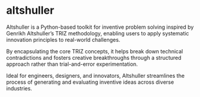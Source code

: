 # altshuller

Altshuller is a Python-based toolkit for inventive problem solving inspired by Genrikh Altshuller’s TRIZ methodology, enabling users to apply systematic innovation principles to real-world challenges.

By encapsulating the core TRIZ concepts, it helps break down technical contradictions and fosters creative breakthroughs through a structured approach rather than trial-and-error experimentation.

Ideal for engineers, designers, and innovators, Altshuller streamlines the process of generating and evaluating inventive ideas across diverse industries.
